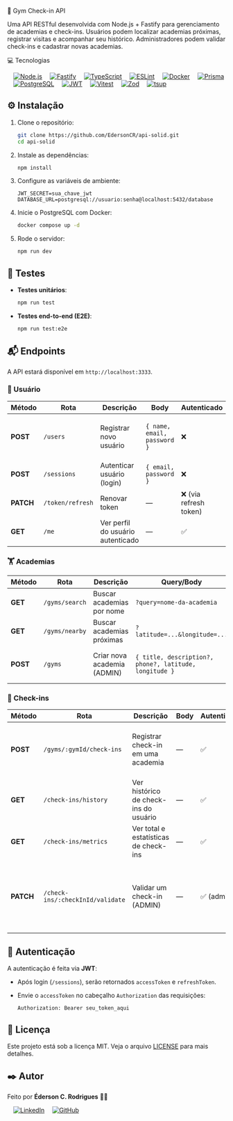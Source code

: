 💪 Gym Check-in API

Uma API RESTful desenvolvida com Node.js + Fastify para gerenciamento de academias e check-ins. Usuários podem localizar academias próximas, registrar visitas e acompanhar seu histórico. Administradores podem validar check-ins e cadastrar novas academias.

💻 Tecnologias

&ensp;&ensp;[![Node.js](https://img.shields.io/badge/Node.js-339933?style=for-the-badge&logo=node.js&logoColor=white)](https://nodejs.org/en/)
&ensp;&ensp;[![Fastify](https://img.shields.io/badge/Fastify-000000?style=for-the-badge&logo=fastify&logoColor=white)](https://fastify.dev/)
&ensp;&ensp;[![TypeScript](https://img.shields.io/badge/TypeScript-3178C6?style=for-the-badge&logo=typescript&logoColor=white)](https://www.typescriptlang.org/)
&ensp;&ensp;[![ESLint](https://img.shields.io/badge/ESLint-4B32C3?style=for-the-badge&logo=eslint&logoColor=white)](https://eslint.org/)
&ensp;&ensp;[![Docker](https://img.shields.io/badge/Docker-2496ED?style=for-the-badge&logo=docker&logoColor=white)](https://www.docker.com/)
&ensp;&ensp;[![Prisma](https://img.shields.io/badge/Prisma-2D3748?style=for-the-badge&logo=prisma&logoColor=white)](https://www.prisma.io/)
&ensp;&ensp;[![PostgreSQL](https://img.shields.io/badge/PostgreSQL-4169E1?style=for-the-badge&logo=postgresql&logoColor=white)](https://www.postgresql.org/)
&ensp;&ensp;[![JWT](https://img.shields.io/badge/JWT-black?style=for-the-badge&logo=jsonwebtokens&logoColor=white)](https://jwt.io/)
&ensp;&ensp;[![Vitest](https://img.shields.io/badge/Vitest-6E9F18?style=for-the-badge&logo=vitest&logoColor=white)](https://vitest.dev/)
&ensp;&ensp;[![Zod](https://img.shields.io/badge/Zod-8A2BE2?style=for-the-badge)](https://zod.dev/)
&ensp;&ensp;[![tsup](https://img.shields.io/badge/tsup-3178C6?style=for-the-badge)](https://tsup.egoist.dev/)

## ⚙️ Instalação

1. Clone o repositório:

   ```bash
   git clone https://github.com/EdersonCR/api-solid.git
   cd api-solid
   ```

2. Instale as dependências:

   ```bash
   npm install
   ```

3. Configure as variáveis de ambiente:

   ```env
   JWT_SECRET=sua_chave_jwt
   DATABASE_URL=postgresql://usuario:senha@localhost:5432/database
   ```

4. Inicie o PostgreSQL com Docker:

   ```bash
   docker compose up -d
   ```

5. Rode o servidor:

   ```bash
   npm run dev
   ```

## 🧪 Testes

* **Testes unitários**:

  ```bash
  npm run test
  ```

* **Testes end-to-end (E2E)**:

  ```bash
  npm run test:e2e
  ```

## 📬 Endpoints

A API estará disponível em `http://localhost:3333`.

### 👤 Usuário

| Método | Rota             | Descrição                         | Body                        | Autenticado           | Status                            |
| ------ | ---------------- | --------------------------------- | --------------------------- | --------------------- | --------------------------------- |
| **POST**   | `/users`         | Registrar novo usuário            | `{ name, email, password }` | ❌                     | **201** Criado; **409** Usuário já registrado   |
| **POST**   | `/sessions`      | Autenticar usuário (login)        | `{ email, password }`       | ❌                     | **200** OK; **401** Não autorizado |
| **PATCH**  | `/token/refresh` | Renovar token                     | —                           | ❌ (via refresh token) | **200** OK; **401** Não autorizado        |
| **GET**    | `/me`            | Ver perfil do usuário autenticado | —                           | ✅                     | **200** OK                            |

### 🏋️ Academias

| Método | Rota           | Descrição                   | Query/Body                                             | Autenticado | Status                        |
| ------ | -------------- | --------------------------- | ------------------------------------------------------ | ----------- | ----------------------------- |
| **GET**    | `/gyms/search` | Buscar academias por nome   | `?query=nome-da-academia`                              | ✅           | **200** OK                        |
| **GET**    | `/gyms/nearby` | Buscar academias próximas   | `?latitude=...&longitude=...`                          | ✅           | **200** OK                        |
| **POST**   | `/gyms`        | Criar nova academia (ADMIN) | `{ title, description?, phone?, latitude, longitude }` | ✅ (admin)   | **201** Criado; **401** Não autorizado |

### 📍 Check-ins

| Método | Rota                             | Descrição                             | Body | Autenticado | Status                                                       |
| ------ | -------------------------------- | ------------------------------------- | ---- | ----------- | ------------------------------------------------------------ |
| **POST**   | `/gyms/:gymId/check-ins`         | Registrar check-in em uma academia    | —    | ✅           | **201** Criado; **404** Academia não encontrada            |
| **GET**    | `/check-ins/history`             | Ver histórico de check-ins do usuário | —    | ✅           | **200** OK                                                       |
| **GET**    | `/check-ins/metrics`             | Ver total e estatísticas de check-ins | —    | ✅           | **200** OK                                                       |
| **PATCH**  | `/check-ins/:checkInId/validate` | Validar um check-in (ADMIN)           | —    | ✅ (admin)   | **204** Validado; **401** Não autorizado; **404** Checki-in não encontrado |

## 🔐 Autenticação

A autenticação é feita via **JWT**:

* Após login (`/sessions`), serão retornados `accessToken` e `refreshToken`.
* Envie o `accessToken` no cabeçalho `Authorization` das requisições:

  ```
  Authorization: Bearer seu_token_aqui
  ```

## 📜 Licença

Este projeto está sob a licença MIT. Veja o arquivo [LICENSE](./LICENSE.md) para mais detalhes.

## ✒️ Autor
Feito por **Éderson C. Rodrigues** 🏳️‍🌈

&ensp;&ensp;[![LinkedIn](https://img.shields.io/badge/linkedin-%230077B5.svg?style=for-the-badge&logo=linkedin&logoColor=white)](https://linkedin.com/in/edersoncr) 
&ensp;&ensp;[![GitHub](https://img.shields.io/badge/github-%23121011.svg?style=for-the-badge&logo=github&logoColor=white)](https://github.com/EdersonCR)